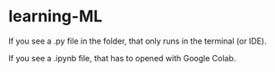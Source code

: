 # learning-ML

If you see a .py file in the folder, that only runs in the terminal (or IDE).

If you see a .ipynb file, that has to opened with Google Colab.
